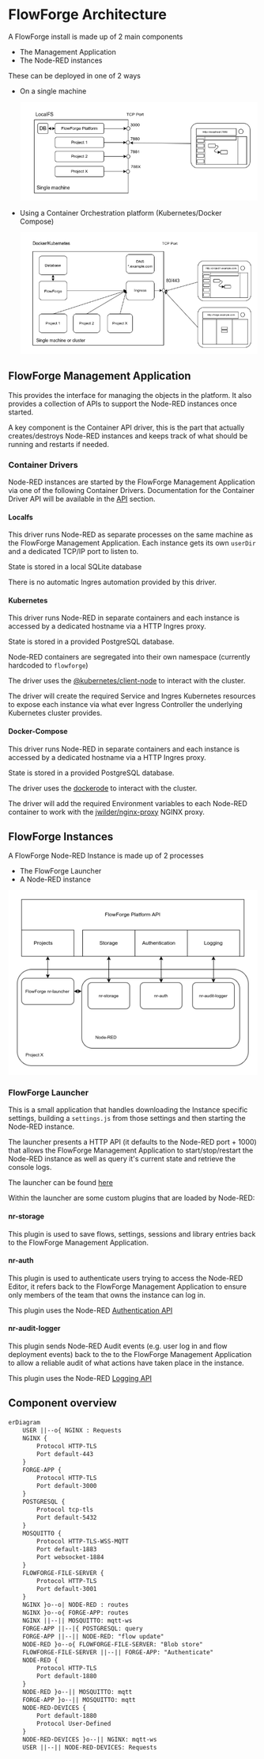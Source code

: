 # FlowForge Architecture

A FlowForge install is made up of 2 main components

 - The Management Application
 - The Node-RED instances

These can be deployed in one of 2 ways

 - On a single machine

   ![LocalFS Architecture](./images/ff-localfs.png)

 - Using a Container Orchestration platform (Kubernetes/Docker Compose)

   ![Container Architecture](./images/ff-containers.png)


## FlowForge Management Application

This provides the interface for managing the objects in the platform. It also
provides a collection of APIs to support the Node-RED instances once started.

A key component is the Container API driver, this is the part that actually creates/destroys 
Node-RED instances and keeps track of what should be running and restarts if needed.

### Container Drivers

Node-RED instances are started by the FlowForge Management Application via one of the following Container Drivers. Documentation for the Container Driver API will be available in the [API](../api/README.md) section.

#### Localfs

This driver runs Node-RED as separate processes on the same machine as the FlowForge Management Application. Each instance gets its own `userDir` and a dedicated TCP/IP port to listen to.

State is stored in a local SQLite database

There is no automatic Ingres automation provided by this driver.


#### Kubernetes

This driver runs Node-RED in separate containers and each instance is accessed by a dedicated hostname via a HTTP Ingres proxy.

State is stored in a provided PostgreSQL database.

Node-RED containers are segregated into their own namespace (currently hardcoded to `flowforge`)

The driver uses the [@kubernetes/client-node](https://www.npmjs.com/package/@kubernetes/client-node) to interact with the cluster.

The driver will create the required Service and Ingres Kubernetes resources to expose each instance via what ever Ingress Controller the underlying Kubernetes cluster provides.

#### Docker-Compose

This driver runs Node-RED in separate containers and each instance is accessed by a dedicated hostname via a HTTP Ingres proxy.

State is stored in a provided PostgreSQL database.

The driver uses the [dockerode](https://www.npmjs.com/package/dockerode) to interact with the cluster.

The driver will add the required Environment variables to each Node-RED container to work with the [jwilder/nginx-proxy](https://hub.docker.com/r/jwilder/nginx-proxy) NGINX proxy.

## FlowForge Instances

A FlowForge Node-RED Instance is made up of 2 processes

- The FlowForge Launcher
- A Node-RED instance

![Project Architecture](./images/ff-project-arch.png)

### FlowForge Launcher

This is a small application that handles downloading the Instance specific settings, building a `settings.js` from those settings and then starting the Node-RED instance.

The launcher presents a HTTP API (it defaults to the Node-RED port + 1000) that allows the FlowForge Management Application to start/stop/restart the Node-RED instance as well as query it's current state and retrieve the console logs.

The launcher can be found [here](https://github.com/flowforge/flowforge-nr-launcher)

Within the launcher are some custom plugins that are loaded by Node-RED:

#### nr-storage

This plugin is used to save flows, settings, sessions and library entries back to the FlowForge Management Application.

#### nr-auth

This plugin is used to authenticate users trying to access the Node-RED Editor, it refers back to the FlowForge Management Application to ensure only members of the team that owns the instance can log in.

This plugin uses the Node-RED [Authentication API](https://nodered.org/docs/user-guide/runtime/securing-node-red#custom-user-authentication)

#### nr-audit-logger

This plugin sends Node-RED Audit events (e.g. user log in and flow deployment events) back to the to the FlowForge Management Application to allow a reliable audit of what actions have taken place in the instance.

This plugin uses the Node-RED [Logging API](https://nodered.org/docs/user-guide/runtime/logging)

## Component overview

```mermaid
erDiagram
    USER ||--o{ NGINX : Requests
    NGINX {
        Protocol HTTP-TLS
        Port default-443
    }
    FORGE-APP {
        Protocol HTTP-TLS
        Port default-3000
    }
    POSTGRESQL {
        Protocol tcp-tls
        Port default-5432
    }
    MOSQUITTO {
        Protocol HTTP-TLS-WSS-MQTT
        Port default-1883
        Port websocket-1884
    }
    FLOWFORGE-FILE-SERVER {
        Protocol HTTP-TLS
        Port default-3001
    }
    NGINX }o--o| NODE-RED : routes
    NGINX }o--o{ FORGE-APP: routes
    NGINX ||--|| MOSQUITTO: mqtt-ws
    FORGE-APP ||--|{ POSTGRESQL: query
    FORGE-APP ||--|| NODE-RED: "flow update"
    NODE-RED }o--o{ FLOWFORGE-FILE-SERVER: "Blob store"
    FLOWFORGE-FILE-SERVER ||--|| FORGE-APP: "Authenticate"
    NODE-RED {
        Protocol HTTP-TLS
        Port default-1880
    }
    NODE-RED }o--|| MOSQUITTO: mqtt
    FORGE-APP }o--|| MOSQUITTO: mqtt
    NODE-RED-DEVICES {
        Port default-1880
        Protocol User-Defined
    }
    NODE-RED-DEVICES }o--|| NGINX: mqtt-ws
    USER ||--|| NODE-RED-DEVICES: Requests
```
